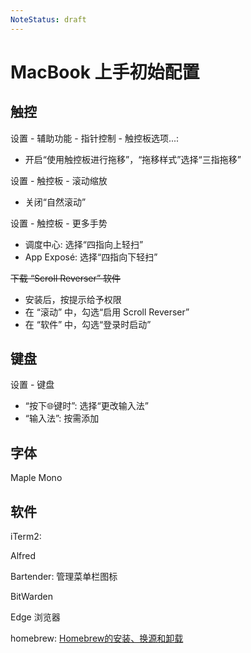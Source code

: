 ```yaml
---
NoteStatus: draft
---
```


# MacBook 上手初始配置

## 触控

设置 - 辅助功能 - 指针控制 - 触控板选项...:

* 开启“使用触控板进行拖移”，“拖移样式”选择“三指拖移”

设置 - 触控板 - 滚动缩放

* 关闭“自然滚动”

设置 - 触控板 - 更多手势

* 调度中心: 选择“四指向上轻扫”
* App Exposé: 选择“四指向下轻扫”

~~下载 “Scroll Reverser” 软件~~

* 安装后，按提示给予权限
* 在 “滚动” 中，勾选“启用 Scroll Reverser”
* 在 “软件” 中，勾选“登录时启动”

## 键盘

设置 - 键盘

* “按下🌐键时”: 选择“更改输入法”
* “输入法”: 按需添加

## 字体

Maple Mono

## 软件

iTerm2:

Alfred

Bartender: 管理菜单栏图标

BitWarden

Edge 浏览器

homebrew: [Homebrew的安装、换源和卸载](./Homebrew的安装、换源和卸载.md)
